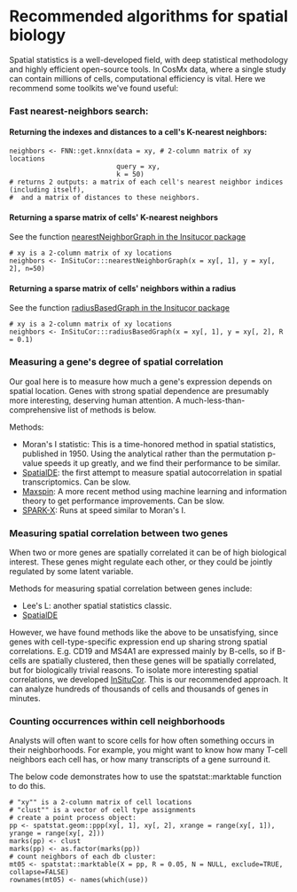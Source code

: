 # Recommended algorithms for spatial biology

Spatial statistics is a well-developed field, with deep statistical methodology and highly efficient open-source tools. 
In CosMx data, where a single study can contain millions of cells, computational efficiency is vital. 
Here we recommend some toolkits we've found useful:


### Fast nearest-neighbors search:

#### Returning the indexes and distances to a cell's K-nearest neighbors:
```
neighbors <- FNN::get.knnx(data = xy, # 2-column matrix of xy locations
                           query = xy, 
                           k = 50)
# returns 2 outputs: a matrix of each cell's nearest neighbor indices (including itself),
#  and a matrix of distances to these neighbors.
```

#### Returning a sparse matrix of cells' K-nearest neighbors

See the function [nearestNeighborGraph in the Insitucor package](https://github.com/Nanostring-Biostats/InSituCor/blob/main/R/NeighborhoodCalculations.R)

```
# xy is a 2-column matrix of xy locations
neighbors <- InSituCor:::nearestNeighborGraph(x = xy[, 1], y = xy[, 2], n=50)
```

#### Returning a sparse matrix of cells' neighbors within a radius

See the function [radiusBasedGraph in the Insitucor package](https://github.com/Nanostring-Biostats/InSituCor/blob/main/R/NeighborhoodCalculations.R)

```
# xy is a 2-column matrix of xy locations
neighbors <- InSituCor:::radiusBasedGraph(x = xy[, 1], y = xy[, 2], R = 0.1)
```


### Measuring a gene's degree of spatial correlation

Our goal here is to measure how much a gene's expression depends on spatial location. 
Genes with strong spatial dependence are presumably more interesting, deserving human attention. 
A much-less-than-comprehensive list of methods is below.

Methods:
- Moran's I statistic: This is a time-honored method in spatial statistics, published in 1950. Using the analytical rather than the permutation p-value speeds it up greatly, and we find their performance to be similar. 
- [SpatialDE](https://github.com/Teichlab/SpatialDE): the first attempt to measure spatial autocorrelation in spatial transcriptomics. Can be slow. 
- [Maxspin](https://github.com/dcjones/maxspin): A more recent method using machine learning and information theory to get performance improvements. Can be slow. 
- [SPARK-X](https://github.com/xzhoulab/SPARK): Runs at speed similar to Moran's I.


### Measuring spatial correlation between two genes

When two or more genes are spatially correlated it can be of high biological interest. 
These genes might regulate each other, or they could be jointly regulated by some latent variable. 

Methods for measuring spatial correlation between genes include:
- Lee's L: another spatial statistics classic. 
- [SpatialDE](https://github.com/Teichlab/SpatialDE)

However, we have found methods like the above to be unsatisfying, since genes with cell-type-specific expression
end up sharing strong spatial correlations. E.g. CD19 and MS4A1 are expressed mainly by B-cells, so if B-cells are 
spatially clustered, then these genes will be spatially correlated, but for biologically trivial reasons. 
To isolate more interesting spatial correlations, we developed [InSituCor](https://github.com/Nanostring-Biostats/insitucor). This is our recommended approach. 
It can analyze hundreds of thousands of cells and thousands of genes in minutes. 


### Counting occurrences within cell neighborhoods

Analysts will often want to score cells for how often something occurs in their neighborhoods.
For example, you might want to know how many T-cell neighbors each cell has, or 
how many transcripts of a gene surround it. 

The below code demonstrates how to use the spatstat::marktable function to do this. 

```
# "xy"" is a 2-column matrix of cell locations
# "clust"" is a vector of cell type assignments
# create a point process object:
pp <- spatstat.geom::ppp(xy[, 1], xy[, 2], xrange = range(xy[, 1]), yrange = range(xy[, 2]))
marks(pp) <- clust
marks(pp) <- as.factor(marks(pp))
# count neighbors of each db cluster:
mt05 <- spatstat::marktable(X = pp, R = 0.05, N = NULL, exclude=TRUE, collapse=FALSE)
rownames(mt05) <- names(which(use))
```



